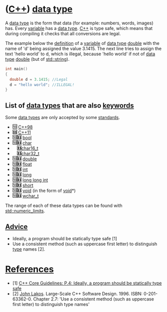 # ([C++](Cpp.md)) [data type](CppDataType.md)

A [data type](CppDataType.md) is the form that data (for example:
numbers, words, images) has. Every [variable](CppVariable.md) has a
[data type](CppDataType.md). [C++](Cpp.md) is type safe, which means
that during compiling it checks that all conversions are legal.

The example below the [definition](CppDefinition.md) of a
[variable](CppVariable.md) of [data type](CppDataType.md)
[double](CppDouble.md) with the name of 'd' being assigned the value
3.1415. The next line tries to assign the text 'hello world' to d, which
is illegal, because 'hello world' if not of [data type](CppDataType.md)
[double](CppDouble.md) (but of [std::string](CppStdString.md)).

```c++
int main()
{
  double d = 3.1415; //Legal
  d = "hello world"; //ILLEGAL!
}
```

## List of [data types](CppDataType.md) that are also [keywords](CppKeyword.md)

Some [data types](CppDataType.md) are only accepted by some [standards](CppStandard.md).

 * ![C++98](PicCpp98.png) [C++98](Cpp98.md)
 * ![C++11](PicCpp11.png) [C++11](Cpp11.md)
 * ![C++98](PicCpp98.png)![C++11](PicCpp11.png) [bool](CppBool.md)
 * ![C++98](PicCpp98.png)![C++11](PicCpp11.png) [char](CppChar.md)
 * ![ ](PicSpacer.png)![C++11](PicCpp11.png)[char16_t](CppChar16_t.md)
 * ![ ](PicSpacer.png)![C++11](PicCpp11.png)[char32_t](CppChar32_t.md)
 * ![C++98](PicCpp98.png)![C++11](PicCpp11.png) [double](CppDouble.md)
 * ![C++98](PicCpp98.png)![C++11](PicCpp11.png) [float](CppFloat.md)
 * ![C++98](PicCpp98.png)![C++11](PicCpp11.png) [int](CppInt.md)
 * ![C++98](PicCpp98.png)![C++11](PicCpp11.png) [long](CppLong.md)
 * ![C++98](PicCpp98.png)![C++11](PicCpp11.png) [long long int](CppLongLongInt.md)
 * ![C++98](PicCpp98.png)![C++11](PicCpp11.png) [short](CppShort.md)
 * ![C++98](PicCpp98.png)![C++11](PicCpp11.png) [void](CppVoid.md) (in the form of [void](CppVoid.md)\*)
 * ![C++98](PicCpp98.png)![C++11](PicCpp11.png) [wchar_t](CppWchar_t.md)

The range of each of these data types can be found with [std::numeric_limits](CppStdNumeric_limits.md).

## [Advice](CppAdvice.md)

 * Ideally, a program should be statically type safe [1]
 * Use a consistent method (such as uppercase first letter) to distinguish [type](CppDataType.md) names [2].


# [References](CppReferences.md)

 * [1] [C++ Core Guidelines: P.4: Ideally, a program should be statically type safe](https://github.com/isocpp/CppCoreGuidelines/blob/master/CppCoreGuidelines.md#p4-ideally-a-program-should-be-statically-type-safe)
 * [2] [John Lakos](CppJohnLakos.md). Large-Scale C++ Software Design. 1996. ISBN: 0-201-63362-0. Chapter 2.7: 'Use a consistent method (such as uppercase first letter) to distinguish type names'
